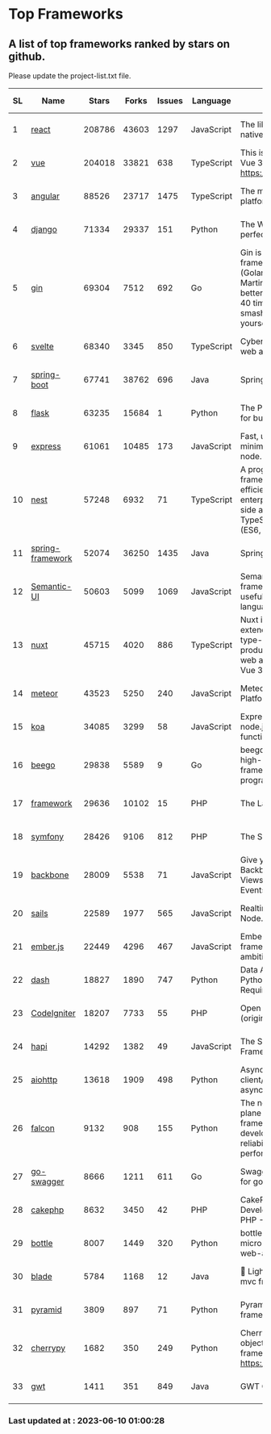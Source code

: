 # Top Frameworks
## A list of top frameworks ranked by stars on github.  
Please update the project-list.txt file.

| SL| Name  | Stars| Forks| Issues | Language | Description | Last Commit |
| --| ------| -----| ---- | ------ | -------- | ----------- | ----------- |
| 1 | [react](https://github.com/facebook/react) | 208786 | 43603 | 1297 | JavaScript | The library for web and native user interfaces | 2023-06-09 09:55:34 |
| 2 | [vue](https://github.com/vuejs/vue) | 204018 | 33821 | 638 | TypeScript | This is the repo for Vue 2. For Vue 3, go to https://github.com/vuejs/core | 2023-04-27 09:43:19 |
| 3 | [angular](https://github.com/angular/angular) | 88526 | 23717 | 1475 | TypeScript | The modern web developer’s platform | 2023-06-09 15:41:55 |
| 4 | [django](https://github.com/django/django) | 71334 | 29337 | 151 | Python | The Web framework for perfectionists with deadlines. | 2023-06-09 19:37:23 |
| 5 | [gin](https://github.com/gin-gonic/gin) | 69304 | 7512 | 692 | Go | Gin is a HTTP web framework written in Go (Golang). It features a Martini-like API with much better performance -- up to 40 times faster. If you need smashing performance, get yourself some Gin. | 2023-06-05 01:52:39 |
| 6 | [svelte](https://github.com/sveltejs/svelte) | 68340 | 3345 | 850 | TypeScript | Cybernetically enhanced web apps | 2023-05-09 18:01:56 |
| 7 | [spring-boot](https://github.com/spring-projects/spring-boot) | 67741 | 38762 | 696 | Java | Spring Boot | 2023-06-09 17:01:25 |
| 8 | [flask](https://github.com/pallets/flask) | 63235 | 15684 | 1 | Python | The Python micro framework for building web applications. | 2023-06-09 16:41:25 |
| 9 | [express](https://github.com/expressjs/express) | 61061 | 10485 | 173 | JavaScript | Fast, unopinionated, minimalist web framework for node. | 2023-05-16 01:53:48 |
| 10 | [nest](https://github.com/nestjs/nest) | 57248 | 6932 | 71 | TypeScript | A progressive Node.js framework for building efficient, scalable, and enterprise-grade server-side applications on top of TypeScript & JavaScript (ES6, ES7, ES8) 🚀 | 2023-06-09 07:42:24 |
| 11 | [spring-framework](https://github.com/spring-projects/spring-framework) | 52074 | 36250 | 1435 | Java | Spring Framework | 2023-06-09 15:50:48 |
| 12 | [Semantic-UI](https://github.com/Semantic-Org/Semantic-UI) | 50603 | 5099 | 1069 | JavaScript | Semantic is a UI component framework based around useful principles from natural language. | 2023-01-11 17:05:32 |
| 13 | [nuxt](https://github.com/nuxt/nuxt) | 45715 | 4020 | 886 | TypeScript | Nuxt is an intuitive and extendable way to create type-safe, performant and production-grade full-stack web apps and websites with Vue 3. | 2023-06-09 22:19:42 |
| 14 | [meteor](https://github.com/meteor/meteor) | 43523 | 5250 | 240 | JavaScript | Meteor, the JavaScript App Platform | 2023-06-01 19:53:32 |
| 15 | [koa](https://github.com/koajs/koa) | 34085 | 3299 | 58 | JavaScript | Expressive middleware for node.js using ES2017 async functions | 2023-05-17 07:50:49 |
| 16 | [beego](https://github.com/beego/beego) | 29838 | 5589 | 9 | Go | beego is an open-source, high-performance web framework for the Go programming language. | 2023-06-09 02:35:58 |
| 17 | [framework](https://github.com/laravel/framework) | 29636 | 10102 | 15 | PHP | The Laravel Framework. | 2023-06-09 20:27:56 |
| 18 | [symfony](https://github.com/symfony/symfony) | 28426 | 9106 | 812 | PHP | The Symfony PHP framework | 2023-06-09 09:16:29 |
| 19 | [backbone](https://github.com/jashkenas/backbone) | 28009 | 5538 | 71 | JavaScript | Give your JS App some Backbone with Models, Views, Collections, and Events | 2023-01-04 11:09:21 |
| 20 | [sails](https://github.com/balderdashy/sails) | 22589 | 1977 | 565 | JavaScript | Realtime MVC Framework for Node.js | 2023-05-19 21:35:57 |
| 21 | [ember.js](https://github.com/emberjs/ember.js) | 22449 | 4296 | 467 | JavaScript | Ember.js - A JavaScript framework for creating ambitious web applications | 2023-06-07 21:26:02 |
| 22 | [dash](https://github.com/plotly/dash) | 18827 | 1890 | 747 | Python | Data Apps & Dashboards for Python. No JavaScript Required. | 2023-05-31 15:42:32 |
| 23 | [CodeIgniter](https://github.com/bcit-ci/CodeIgniter) | 18207 | 7733 | 55 | PHP | Open Source PHP Framework (originally from EllisLab) | 2023-04-07 17:57:13 |
| 24 | [hapi](https://github.com/hapijs/hapi) | 14292 | 1382 | 49 | JavaScript | The Simple, Secure Framework Developers Trust | 2023-04-24 22:09:20 |
| 25 | [aiohttp](https://github.com/aio-libs/aiohttp) | 13618 | 1909 | 498 | Python | Asynchronous HTTP client/server framework for asyncio and Python | 2023-06-09 18:30:52 |
| 26 | [falcon](https://github.com/falconry/falcon) | 9132 | 908 | 155 | Python | The no-magic web data plane API and microservices framework for Python developers, with a focus on reliability, correctness, and performance at scale. | 2023-06-04 18:45:06 |
| 27 | [go-swagger](https://github.com/go-swagger/go-swagger) | 8666 | 1211 | 611 | Go | Swagger 2.0 implementation for go | 2023-06-07 18:41:17 |
| 28 | [cakephp](https://github.com/cakephp/cakephp) | 8632 | 3450 | 42 | PHP | CakePHP: The Rapid Development Framework for PHP - Official Repository | 2023-06-09 20:35:48 |
| 29 | [bottle](https://github.com/bottlepy/bottle) | 8007 | 1449 | 320 | Python | bottle.py is a fast and simple micro-framework for python web-applications. | 2022-09-05 15:24:52 |
| 30 | [blade](https://github.com/lets-blade/blade) | 5784 | 1168 | 12 | Java | :rocket: Lightning fast and elegant mvc framework for Java8 | 2022-05-10 12:38:06 |
| 31 | [pyramid](https://github.com/Pylons/pyramid) | 3809 | 897 | 71 | Python | Pyramid - A Python web framework | 2023-05-11 06:49:29 |
| 32 | [cherrypy](https://github.com/cherrypy/cherrypy) | 1682 | 350 | 249 | Python | CherryPy is a pythonic, object-oriented HTTP framework.      https://cherrypy.dev | 2023-05-04 23:04:12 |
| 33 | [gwt](https://github.com/gwtproject/gwt) | 1411 | 351 | 849 | Java | GWT Open Source Project | 2023-05-18 18:06:15 |

### Last updated at : 2023-06-10 01:00:28
